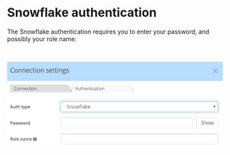 # Snowflake authentication

The Snowflake authentication requires you to enter your password, and possibly your role name:

&nbsp;

![Snowflake Authentication](<lib/Snowflake%20Authentication.png>)

